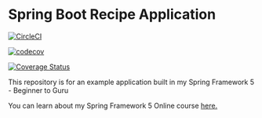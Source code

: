 # Spring Boot Recipe Application
[![CircleCI](https://circleci.com/gh/MeghnaW19/codecov-demo.svg?style=svg)](https://circleci.com/gh/MeghnaW19/codecov-demo)

[![codecov](https://codecov.io/gh/MeghnaW19/codecov-demo/branch/master/graph/badge.svg)](https://codecov.io/gh/MeghnaW19/codecov-demo)

[![Coverage Status](https://coveralls.io/repos/github/MeghnaW19/codecov-demo/badge.svg?branch=master)](https://coveralls.io/github/MeghnaW19/codecov-demo?branch=master)

This repository is for an example application built in my Spring Framework 5 - Beginner to Guru

You can learn about my Spring Framework 5 Online course [here.](http://courses.springframework.guru/p/spring-framework-5-begginer-to-guru/?product_id=363173)
